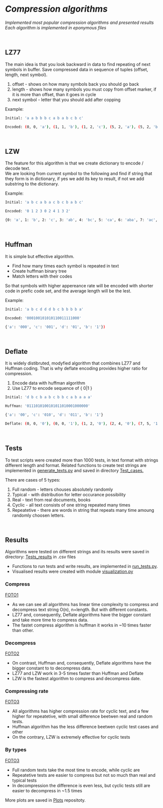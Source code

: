# _Compression algorithms_
_Implemented most popular compression algorithms and presented results\
Each algorithm is implemented in eponymous files_

</br>

## LZ77
The main idea is that you look backward in data to find repeating of next symbols in buffer. Save compressed data in sequence of tuples (offset, length, next symbol).
1. offset - shows on how many symbols back you should go back
2. length - shows how many symbols you must copy from offset marker, if it is more than offset, than it goes in cycle
3. next symbol - letter that you should add after copping

 Example:
```bash
Initial: 'a a b b b c a b a b c b c'

Encoded: (0, 0, 'a'), (1, 1, 'b'), (1, 2, 'c'), (5, 2, 'a'), (5, 2, 'b'), (0, 0, 'c')
```

</br>

## LZW
The feature for this algorithm is that we create dictionary to encode / decode text.\
We are looking from current symbol to the following and find if string that they form is in dictionary, if yes we add its key to result, if not we add substring to the dictionary.

Example:
```bash
Initial: 'a b c a b a c b c b a b c'

Encoded: '0 1 2 3 0 2 4 1 3 2'

{0: 'a', 1: 'b', 2: 'c', 3: 'ab', 4: 'bc', 5: 'ca', 6: 'aba', 7: 'ac', 8: 'cb', 9: 'bcb', 10: 'ba', 11: 'abc'})
```

</br>

## Huffman
It is simple but effective algorithm.
- Find how many times each symbol is repeated in text
- Create huffman binary tree
- Match letters with their codes

So that symbols with higher appereance rate will be encoded with shorter code in prefic code set, and the average length will be the lest.

Example:
```bash
Initial: 'a b c d d d b c b b b b a'

Encoded: '000100101010110011111000'

{'a': '000', 'c': '001', 'd': '01', 'b': '1'})
```

</br>

## Deflate
It is widely distibruted, modyfied algorithm that combines LZ77 and Huffman coding. That is why deflate encoding provides higher ratio for compression.
1. Encode data with huffman algorithm
2. Use LZ77 to encode sequence of { 0|1 }

```bash
Initial: 'd b c b a b c b b c a b a a a'

Huffman: '0111010100101011010001000000'

{'a': '00', 'c': '010', 'd': '011', 'b': '1'}

Deflate: (0, 0, '0'), (0, 0, '1'), (1, 2, '0'), (2, 4, '0'), (7, 5, '1'), (10, 4, '0'), (4, 4, '0'), (1, 1, '0')
```

</br>

## Tests
To test scripts were created more than 1000 tests, in text format with strings different length and format. Related functions to create test strings are implemented in [generate_texts.py](/generate_texts.py) and saved in directory [Test_cases.](Test_cases)

There are cases of 5 types:
1. Full random - letters chouses absolutely randomly
2. Typical - with distribution for letter occurance possibility
3. Real - text from real documents, books
4. Cyclic - all text consists of one string repeated many times
5. Repeatetive - there are words in string that repeats many time amoung randomly choosen letters.

</br>

## Results
Algorithms were tested on different strings and its results were saved in directory: [Tests_results](Test_results) in .csv files
- Functions to run tests and write results, are implemented in [run_tests.py](run_tests.py).
- Visualised results were created with module [visualization.py](visualization.py)

### Compress
[FOTO1]()

- As we can see all algorithms has linear time complexity to compress and decompress text string O(n), n=length. But with different constants.
- LZ77 and, consequently, Deflate algorithms have the bigger constant and take more time to compress data.
- The fastet compress algorithm is huffman it works in ~10 times faster than other.

### Decompress
[FOTO2]()
- On contrast, Huffman and, consequently, Deflate algorithms have the bigger constant to to decompress data.
- LZ77 and LZW work in 3-5 times faster than Huffman and Deflate
- LZW is the fastest algorithm to compress and decompress date.

### Compressing rate
[FOTO3]()
- All algorithms has higher compression rate for cyclic text, and a few higher for repeatetive, with small difference beetwen real and random tests.
- Huffman algorithm has the less difference beetwen cyclic test cases and other
- On the contrary, LZW is extremely effective for cyclic tests

### By types
[FOTO3]()
- Full random texts take the most time to encode, while cyclic are
- Repeatetive tests are easier to compress but not so much than real and typical tests
- In decompression the difference is even less, but cyclic tests still are easier to decompress in ~1.5 times



More plots are saved in [Plots](Plots) repositoty.

